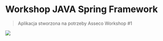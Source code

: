 # Workshop JAVA Spring Framework

> Aplikacja stworzona na potrzeby Asseco Workshop #1

![](https://spring.io/img/spring-by-pivotal.png)

